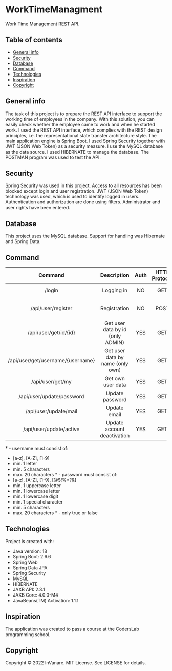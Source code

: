 # WorkTimeManagment
Work Time Management REST API. 
## Table of contents
* [General info](#general-info)
* [Security](#security)
* [Database](#database)
* [Command](#command)
* [Technologies](#technologies)
* [Inspiration](#inspiration)
* [Copyright](#copyright)
## General info
The task of this project is to prepare the REST API interface to support the working time of employees in the company. With this solution, you can easily check whether the employee came to work and when he started work. I used the REST API interface, which complies with the REST design principles, i.e. the representational state transfer architecture style. The main application engine is Spring Boot. I used Spring Security together with JWT (JSON Web Token) as a security measure. I use the MySQL database as the data source. I used HIBERNATE to manage the database. The POSTMAN program was used to test the API.
## Security
Spring Security was used in this project. Access to all resources has been blocked except login and user registration. JWT (JSON Web Token) technology was used, which is used to identify logged in users. Authentication and authorization are done using filters. Administrator and user rights have been entered.
## Database
This project uses the MySQL database. Support for handling was Hibernate and Spring Data.
## Command
| Command | Description | Auth  | HTTP Protocol | Require key |
|  :---:  |    :---:    | :---: |     :---:     |    :---:    |
| /login  | Logging in        | NO    |      GET      | username <br> password | 
| /api/user/register | Registration | NO | POST | name* <br> pass** <br> mail |
| /api/user/get/id/{id} | Get user data by id (only ADMIN) | YES | GET | - |
| /api/user/get/username/{username} | Get user data by name (only own) | YES | GET | - |
| /api/user/get/my | Get own user data  | YES | GET | - |
| /api/user/update/password | Update password | YES | GET | pass** |
| /api/user/update/mail | Update email | YES | GET | mail |
| /api/user/update/active | Update account deactivation | YES | GET | active*** |

\* \- username must consist of: 
- [a-z], [A-Z], [1-9]
- min. 1 letter
- min. 5 characters
- max. 20 characters
\* \- password must consist of: 
- [a-z], [A-Z], [1-9], [@$!%*?&]
- min. 1 uppercase letter
- min. 1 lowercase letter
- min. 1 lowercase digit
- min. 1 special character
- min. 5 characters
- max. 20 characters
\* \- only true or false
## Technologies
Project is created with:
* Java version: 18
* Spring Boot: 2.6.6
* Spring Web
* Spring Data JPA
* Spring Security
* MySQL
* HIBERNATE
* JAXB API: 2.3.1
* JAXB Core: 4.0.0-M4
* JavaBeans(TM) Activation: 1.1.1
## Inspiration
The application was created to pass a course at the CodersLab programming school.
## Copyright
Copyright © 2022 InVanare. MIT License. See LICENSE for details.

